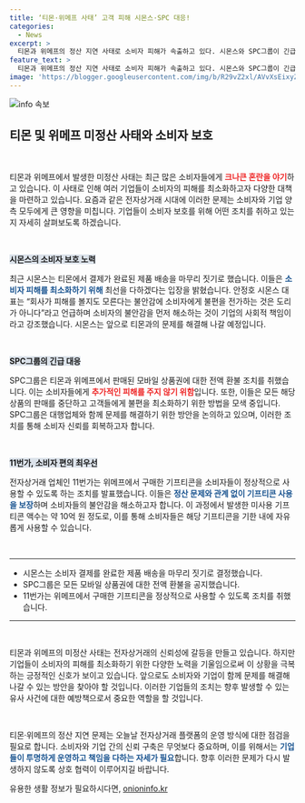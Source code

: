```yaml
---
title: ‘티몬·위메프 사태’ 고객 피해 시몬스·SPC 대응!
categories:
  - News
excerpt: >
  티몬과 위메프의 정산 지연 사태로 소비자 피해가 속출하고 있다. 시몬스와 SPC그룹이 긴급 대응에 나선 가운데, 고객의 피해를 최소화하기 위한 조치들이 이어지고 있다. 소비자 보호를 위한 원칙과 기업의 사회적 책임이 중요한 시대에, 이 사태가 어떻게 전개될지 주목된다.
feature_text: >
  티몬과 위메프의 정산 지연 사태로 소비자 피해가 속출하고 있다. 시몬스와 SPC그룹이 긴급 대응에 나선 가운데, 고객의 피해를 최소화하기 위한 조치들이 이어지고 있다. 소비자 보호를 위한 원칙과 기업의 사회적 책임이 중요한 시대에, 이 사태가 어떻게 전개될지 주목된다.
image: 'https://blogger.googleusercontent.com/img/b/R29vZ2xl/AVvXsEixyZcFfHzMRdzZMjFBmAUKJYCLCGyLL1o632UiGVXcaFdKo_bkvkuCioo0uUKlGfBVcT3P84aROyZIXSBEx3Aw5nCQ3pTgDom1WDC4m8eifvWiAmWEEVb4x6G_l8C0QH225ldMjyaFvpxGEBGNO37VmDTDMHGhJPq73UglMfDca1-0aw/s1600/blogspot.png'
---
```


<p><img src="https://blogger.googleusercontent.com/img/b/R29vZ2xl/AVvXsEixyZcFfHzMRdzZMjFBmAUKJYCLCGyLL1o632UiGVXcaFdKo_bkvkuCioo0uUKlGfBVcT3P84aROyZIXSBEx3Aw5nCQ3pTgDom1WDC4m8eifvWiAmWEEVb4x6G_l8C0QH225ldMjyaFvpxGEBGNO37VmDTDMHGhJPq73UglMfDca1-0aw/s1600/blogspot.png" alt="info 속보" /></p>

<h2 data-ke-size="size26">티몬 및 위메프 미정산 사태와 소비자 보호</h2>

<p data-ke-size="size16">&nbsp;</p>

<p>티몬과 위메프에서 발생한 미정산 사태는 최근 많은 소비자들에게 <b><span style="color: #ee2323;">크나큰 혼란을 야기</span></b>하고 있습니다. 이 사태로 인해 여러 기업들이 소비자의 피해를 최소화하고자 다양한 대책을 마련하고 있습니다. 요즘과 같은 전자상거래 시대에 이러한 문제는 소비자와 기업 양측 모두에게 큰 영향을 미칩니다. 기업들이 소비자 보호를 위해 어떤 조치를 취하고 있는지 자세히 살펴보도록 하겠습니다.</p>

<p data-ke-size="size16">&nbsp;</p>

<p><b><span style="background-color: #21538527;">시몬스의 소비자 보호 노력</span></b></p>

<p>최근 시몬스는 티몬에서 결제가 완료된 제품 배송을 마무리 짓기로 했습니다. 이들은 <b><span style="color: #1a5490;">소비자 피해를 최소화하기 위해</span></b> 최선을 다하겠다는 입장을 밝혔습니다. 안정호 시몬스 대표는 “회사가 피해를 볼지도 모른다는 불안감에 소비자에게 불편을 전가하는 것은 도리가 아니다”라고 언급하며 소비자의 불안감을 먼저 해소하는 것이 기업의 사회적 책임이라고 강조했습니다. 시몬스는 앞으로 티몬과의 문제를 해결해 나갈 예정입니다.</p>

<p data-ke-size="size16">&nbsp;</p>

<p><b><span style="background-color: #21538527;">SPC그룹의 긴급 대응</span></b></p>

<p>SPC그룹은 티몬과 위메프에서 판매된 모바일 상품권에 대한 전액 환불 조치를 취했습니다. 이는 소비자들에게 <b><span style="color: #ee2323;">추가적인 피해를 주지 않기 위함</span></b>입니다. 또한, 이들은 모든 해당 상품의 판매를 중단하고 고객들에게 불편을 최소화하기 위한 방법을 모색 중입니다. SPC그룹은 대행업체와 함께 문제를 해결하기 위한 방안을 논의하고 있으며, 이러한 조치를 통해 소비자 신뢰를 회복하고자 합니다.</p>

<p data-ke-size="size16">&nbsp;</p>

<p><b><span style="background-color: #21538527;">11번가, 소비자 편의 최우선</span></b></p>

<p>전자상거래 업체인 11번가는 위메프에서 구매한 기프티콘을 소비자들이 정상적으로 사용할 수 있도록 하는 조치를 발표했습니다. 이들은 <b><span style="color: #1a5490;">정산 문제와 관계 없이 기프티콘 사용을 보장</span></b>하며 소비자들의 불안감을 해소하고자 합니다. 이 과정에서 발생한 미사용 기프티콘 액수는 약 10억 원 정도로, 이를 통해 소비자들은 해당 기프티콘을 기한 내에 자유롭게 사용할 수 있습니다.</p>

<p data-ke-size="size16">&nbsp;</p>

<hr />

<ul>
<li>시몬스는 소비자 결제를 완료한 제품 배송을 마무리 짓기로 결정했습니다.</li>
<li>SPC그룹은 모든 모바일 상품권에 대한 전액 환불을 공지했습니다.</li>
<li>11번가는 위메프에서 구매한 기프티콘을 정상적으로 사용할 수 있도록 조치를 취했습니다.</li>
</ul>

<hr />

<p data-ke-size="size16">&nbsp;</p>

<p>티몬과 위메프의 미정산 사태는 전자상거래의 신뢰성에 갈등을 만들고 있습니다. 하지만 기업들이 소비자의 피해를 최소화하기 위한 다양한 노력을 기울임으로써 이 상황을 극복하는 긍정적인 신호가 보이고 있습니다. 앞으로도 소비자와 기업이 함께 문제를 해결해 나갈 수 있는 방안을 찾아야 할 것입니다. 이러한 기업들의 조치는 향후 발생할 수 있는 유사 사건에 대한 예방책으로서 중요한 역할을 할 것입니다.</p>

<p data-ke-size="size16">&nbsp;</p>

<p>티몬·위메프의 정산 지연 문제는 오늘날 전자상거래 플랫폼의 운영 방식에 대한 점검을 필요로 합니다. 소비자와 기업 간의 신뢰 구축은 무엇보다 중요하며, 이를 위해서는 <b><span style="color: #1a5490;">기업들이 투명하게 운영하고 책임을 다하는 자세가 필요</span></b>합니다. 향후 이러한 문제가 다시 발생하지 않도록 상호 협력이 이루어지길 바랍니다.</p>
유용한 생활 정보가 필요하시다면, <a href="https://onioninfo.kr" rel="dofollow">onioninfo.kr</a>


